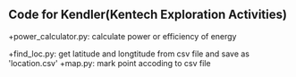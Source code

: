 Code for Kendler(Kentech Exploration Activities)
---
+power_calculator.py: calculate power or efficiency of energy


+find_loc.py: get latitude and longtitude from csv file and save as 'location.csv'
+map.py: mark point accoding to csv file
